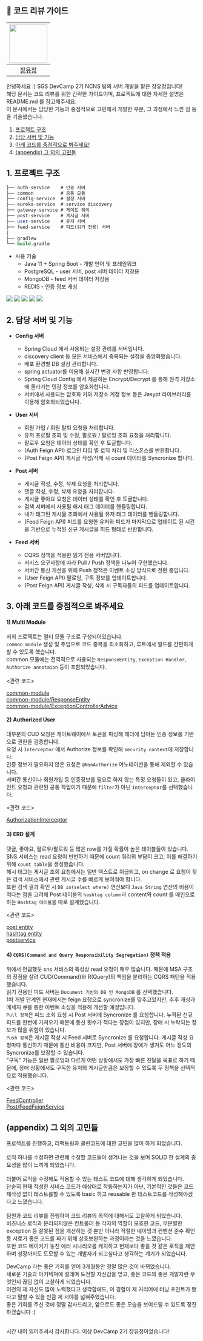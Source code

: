 ## 🚩 코드 리뷰 가이드 

| [<img src="https://avatars.githubusercontent.com/u/75432228?v=4" width="100">](https://github.com/rachel5004) | 
|:---------------------------------------------------------------------------------------------:|
|                                [장유정](https://github.com/rachel5004)                                |

안녕하세요 :) SGS DevCamp 2기 NCNS 팀의 서버 개발을 맡은 장유정입니다!<br>
해당 문서는 코드 리뷰를 위한 간략한 가이드이며, 프로젝트에 대한 자세한 설명은 README.md 를 참고해주세요.<br>
이 문서에서는 담당한 기능과 중점적으로 고민해서 개발한 부분, 그 과정에서 느낀 점 등을 기술했습니다.<br>


1. [프로젝트 구조](#1-프로젝트-구조)
2. [담당 서버 및 기능](#2-담당-서버-및-기능)
3. [아래 코드를 중점적으로 봐주세요!](#3-아래-코드를-중점적으로-봐주세요)
4. [(appendix)  그 외의 고민들]((appendix)-그-외의-고민들)

## 1. 프로젝트 구조
  
``` sql
├── auth-service    # 인증 서버
├── common          # 공통 모듈
├── config-service  # 설정 서버
├── eureka-service  # service discovery
├── gateway-service # 게이트 웨이
├── post-service    # 게시글 서버
├── user-service    # 유저 서버
├── feed-service    # 피드(읽기 전용) 서버
|
├── gradlew
└── build.gradle

```
- 사용 기술
  - Java 11 + Spring Boot - 개발 언어 및 프레임워크
  - PostgreSQL - user 서버, post 서버 데이터 저장용
  - MongoDB - feed 서버 데이터 저장용
  - REDIS - 인증 정보 캐싱
  
 <img src="https://img.shields.io/badge/Java-11-007396?style=flat-square&logo=Java&logoColor=white"/></a>
 <img src="https://img.shields.io/badge/SpringBoot-6DB33F?style=flat-square&logo=SpringBoot&logoColor=white"/></a>
 <img src="https://img.shields.io/badge/PostgreSQL-4169E1?style=flat-square&logo=PostgreSQL&logoColor=white"/></a>
 <img src="https://img.shields.io/badge/MongoDB-47A248?style=flat-square&logo=MongoDB&logoColor=white"/></a>
 <img src="https://img.shields.io/badge/Redis-DC382D?style=flat-square&logo=Redis&logoColor=white"/></a>

  
## 2. 담당 서버 및 기능
  - **Config 서버**
    - Spring Cloud 에서 사용되는 설정 관리를  서버입니다.
    - discovery client 등 모든 서비스에서 중복되는 설정을 중앙화했습니다.
    - 배포 환경별 DB 설정 관리합니다.
    - spring actuator를 이용해 실시간 변경 사항 반영합니다.
    - Spring Cloud Config 에서 제공하는 Encrypt/Decrypt 를 통해 원격 저장소에 올라가는 민감 정보를 암호화합니다.
    - 서버에서 사용되는 암호화 키와 저장소 계정 정보 등은 Jasypt 라이브러리를 이용해 암호화되었습니다.
    
  - **User 서버**
    - 회원 가입 / 회원 탈퇴 요청을 처리합니다.
    - 유저 프로필 조회 및 수정, 팔로워 / 팔로잉 조회 요청을 처리합니다.
    - 팔로우 요청은 데이터 상태를 확인 후 토글합니다.
    - (Auth Feign API) 로그인 타입 별 로직 처리 및 리스폰스를 반환합니다.
    - (Post Feign API) 게시글 작성/삭제 시 count 데이터를 Syncronize 합니다.
    
  - **Post 서버**
    - 게시글 작성, 수정, 삭제 요청을 처리합니다.
    - 댓글 작성, 수정, 삭제 요청을 처리합니다.
    - 게시글 좋아요 요청은 데이터 상태를 확인 후 토글합니다.
    - 검색 서버에서 사용될 해시 태그 데이터를 핸들링합니다.
    - 내가 태그된 게시물 조회에서 사용될 유저 태그 데이터를 핸들링합니다.
    - (Feed Feign API) 피드를 요청한 유저와 피드가 마지막으로 업데이트 된 시간을 기반으로 누적된 신규 게시글을 피드 형태로 반환합니다.
    
  - **Feed 서버**
    - CQRS 정책을 적용한 읽기 전용 서버입니다.
    - 서비스 요구사항에 따라 Pull / Push 정책을 나누어 구현했습니다.
    - 서버간 통신 개선을 위해 Push 정책은 이벤트 소싱 방식으로 전환 중입니다.
    - (User Feign API) 팔로잉, 구독 정보를 업데이트합니다.
    - (Post Feign API) 게시글 작성, 삭제 시 구독자들의 피드를 업데이트합니다.
    


## 3. 아래 코드를 중점적으로 봐주세요
#### 1) Multi Module
저희 프로젝트는 멀티 모듈 구조로 구성되어있습니다.<br>
`common module` 생성 및 주입으로 코드 중복을 최소화하고, 루트에서 빌드를 간편하게 할 수 있도록 했습니다. <br>
common 모듈에는 전역적으로 사용되는 `ResponseEntity`, `Exception Handler`, `Authorize annotaion` 등이 포함되었습니다.<br><br>
<관련 코드>

 [common-module](https://github.com/sgs-ncns/NCNS-Server/tree/review-document-yoojeong/common-service/src/main/java/dev/ncns/sns/common) <br>
 [common-module/ResponseEntity](https://github.com/sgs-ncns/NCNS-Server/blob/review-document-yoojeong/common-service/src/main/java/dev/ncns/sns/common/domain/ResponseEntity.java) <br>
 [common-module/ExceptionControllerAdvice](https://github.com/sgs-ncns/NCNS-Server/blob/review-document-yoojeong/common-service/src/main/java/dev/ncns/sns/common/exception/ExceptionControllerAdvice.java)
 
#### 2) Authorized User
대부분의 CUD 요청은 게이트웨이에서 토큰을 파싱해 헤더에 담아둔 인증 정보를 기반으로 권한을 검증합니다.<br>
요청 시 `Interceptor` 에서 Authorize 정보를 확인해 `security context`에 저장합니다.<br>
인증 정보가 필요하지 않은 요청은 `@NonAuthorize` 어노테이션을 통해 제외할 수 있습니다.<br>
서버간 통신이나 회원가입 등 인증정보를 필요로 하지 않는 특정 요청들이 있고, 클라이언트 요청과 관련된 공통 작업이기 때문에 `filter`가 아닌 `Interceptor`를 선택했습니다.

<관련 코드>

 [AuthorizationInterceptor](https://github.com/sgs-ncns/NCNS-Server/blob/review-document-yoojeong/user-service/src/main/java/dev/ncns/sns/user/config/interceptor/AuthorizationInterceptor.java)
 
#### 3) ERD 설계
댓글, 좋아요, 팔로우/팔로워 등 많은 row를 가질 확률이 높은 테이블들이 있습니다.<br>
SNS 서비스는 read 요청이 빈번하기 때문에 count 쿼리의 부담이 크고, 이를 해결하기 위해 `count table`을 생성했습니다.<br>
해시 태그는 게시글 조회 요청에서는 일반 텍스트로 취급되고, on change 로 요청이 잦은 검색 서비스에서 관련 게시글 수를 빠르게 보여줘야 합니다.<br>
또한 검색 결과 확인 시 `DB io(select where)` 연산보다 `Java String` 연산의 비용이 적다는 점을 고려해 Post 테이블의 `hashtag column`과 content와 count 를 메인으로 하는 `Hashtag 테이블`을 따로 설계했습니다.

<관련 코드>

  [post entity](https://github.com/sgs-ncns/NCNS-Server/blob/review-document-yoojeong/post-service/src/main/java/com/ncns/sns/post/domain/Post.java)  <br>
  [hashtag entity](https://github.com/sgs-ncns/NCNS-Server/blob/review-document-yoojeong/post-service/src/main/java/com/ncns/sns/post/domain/Hashtag.java) <br>
  [postservice](https://github.com/sgs-ncns/NCNS-Server/blob/review-document-yoojeong/post-service/src/main/java/com/ncns/sns/post/service/PostService.java) <br>

#### 4) `CQRS(Command and Query Responsibility Segregation)` 정책 적용
위에서 언급했듯 sns 서비스의 특성상 read 요청이 매우 많습니다. 때문에 MSA 구조의 장점을 살려 CUD(Command)와 R(Query)의 책임을 분리하는 CQRS 패턴을 적용했습니다.<br>
읽기 전용인 피드 서버는 `Document 기반의 DB 인 MongoDB` 를 선택했습니다.<br>
1차 개발 단계인 현재에서는 feign 요청으로 syncronize를 맞추고있지만, 추후 캐싱과 메세지 큐를 통한 이벤트 소싱을 적용해 개선할 예정입니다.<br>
`Pull 정책`은 피드 조회 요청 시 Post 서버에 Syncronize 를 요청합니다. 누적된 신규 피드를 한번에 가져오기 때문에 통신 횟수가 적다는 장점이 있지만, 장애 시 누락되는 정보가 많을 위험이 있습니다.<br>
`Push 정책`은 게시글 작성 시 Feed 서버로 Syncronize 를 요청합니다. 게시글 작성 요청마다 통신하기 때문에 통신 비용이 크지만, Post 서버에 장애가 생겨도 어느 정도의 Syncronize를 보장할 수 있습니다.<br>
"구독" 기능은 일반 팔로잉과 다르게 어떤 상황에서도 가장 빠른 전달을 목표로 하기 때문에, 장애 상황에서도 구독한 유저의 게시글만큼은 보장할 수 있도록 두 정책을 선택적으로 적용했습니다.<br>
 
 <관련 코드>
 
 [FeedController](https://github.com/sgs-ncns/NCNS-Server/blob/review-document-yoojeong/feed-service/src/main/java/dev/ncns/sns/feed/controller/FeedController.java) <br>
 [Post/FeedFeignService](https://github.com/sgs-ncns/NCNS-Server/blob/review-document-yoojeong/post-service/src/main/java/com/ncns/sns/post/service/FeedFeignService.java)
 
 ## (appendix) 그 외의 고민들
 
프로젝트를 진행하고, 리팩토링과 클린코드에 대한 고민을 많이 하게 되었습니다.<br><br>
로직 하나를 수정하면 관련해 수정할 코드들이 생겨나는 것을 보며 SOLID 한 설계의 중요성을 많이 느끼게 되었습니다.<br><br>
더불어 로직을 수정해도 적용할 수 있는 테스트 코드에 대해 생각하게 되었습니다.<br>
단순히 현재 작성한 서비스 코드가 예상대로 작동하는지가 아닌, 기본적인 것들은 코드 재작성 없이 테스트를할 수 있도록 basic 하고 reusable 한 테스트코드를 작성해야겠다고 느꼈습니다.<br><br>
팀원과 코드 리뷰를 진행하며 코드 리뷰의 목적에 대해서도 고찰하게 되었습니다.<br>
비즈니스 로직과 분리되지않은 컨트롤러 등 각자의 역할이 모호한 코드, 무분별한 exception 등 잘못된 점을 개선하는 것 뿐만 아니라 적절한 네이밍과 컨벤션 준수 확인 등 서로가 좋은 코드를 짜기 위해 상호보완하는 과정이라는 것을 느꼈습니다.<br>
또한  코드 메이커가 놓친 에러 시나리오를 캐치하고 현재보다 좋을 것 같은 로직을 제안하며 성장까지도 도모할 수 있는 개발자가 되고싶다고 생각하는 계기가 되었습니다.<br>

DevCamp 라는 좋은 기회를 얻어 3개월동안 정말 많은 것이 바뀌었습니다.<br>
새로운 기술과 아키텍쳐에 설레며 도전할 자신감을 얻고, 좋은 코드와 좋은 개발자란 무엇인지 끊임 없이 고찰하게 되었습니다.<br>
이전의 제 자신도 많이 노력했다고 생각함에도, 이 경험이 제 커리어에 터닝 포인트가 됐다고 말할 수 있을 만큼 제 시야를 넓혀주었습니다.<br>
좋은 기회를 주신 것에 정말 감사드리고, 앞으로도 좋은 모습을 보여드릴 수 있도록 정진하겠습니다 :)<br><br>

시간 내어 읽어주셔서 감사합니다. 이상 DevCamp 2기 장유정이었습니다!
